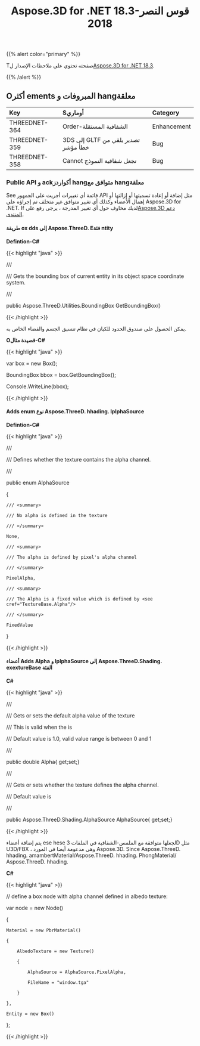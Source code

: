 ﻿---
title: Aspose.3D for .NET 18.3-قوس النصر 2018
type: docs
weight: 100
url: /ar/net/aspose-3d-for-net-18-3-march-2018/
---
{{% alert color="primary" %}} 

Tصفحته تحتوي على ملاحظات الإصدار ل[Aspose.3D for .NET 18.3](https://www.nuget.org/packages/Aspose.3D/18.3.0).

{{% /alert %}} 
## **Oأكثر ements المبروفات و hangمعلقة**

|**Key**|**Sأوماري**|**Category**|
|:- |:- |:- |
|THREEDNET-364|Order-الشفافية المستقلة|Enhancement|
|THREEDNET-359|3DS إلى GLTF تصدير يلقي من خطأ مؤشر|Bug|
|THREEDNET-358|Cannot تجعل شفافية النموذج|Bug|
### **Public API و ackأكواردز hangمتوافق مع hangمعلقة**
See قائمة أي تغييرات أجريت على الجمهور API مثل إضافة أو إعادة تسميتها أو إزالتها أو إهمال الأعضاء وكذلك أي تغيير متوافق غير متخلف تم إجراؤه على Aspose.3D for .NET. If لديك مخاوف حول أي تغيير المدرجة ، يرجى رفع على[Aspose.3D دعم المنتدى](https://forum.aspose.com/c/3d/18).
#### **طريقة ox dds إلى Aspose.ThreeD. Eفئة ntity**
**Defintion-C#**

{{< highlight "java" >}}

 /// <summary>

/// Gets the bounding box of current entity in its object space coordinate system.

/// </summary>

public Aspose.ThreeD.Utilities.BoundingBox GetBoundingBox()

{{< /highlight >}}

يمكن الحصول على صندوق الحدود للكيان في نظام تنسيق الجسم والفضاء الخاص به.

**Oقصيدة مثال-C#**

{{< highlight "java" >}}

 var box = new Box();

BoundingBox bbox = box.GetBoundingBox(); 

Console.WriteLine(bbox);

{{< /highlight >}}
#### **Adds enum نوع Aspose.ThreeD. hhading. lplphaSource**
**Defintion-C#**

{{< highlight "java" >}}

 /// <summary>

/// Defines whether the texture contains the alpha channel.

/// </summary>

public enum AlphaSource

{

    /// <summary>

    /// No alpha is defined in the texture

    /// </summary>

    None,

    /// <summary>

    /// The alpha is defined by pixel's alpha channel

    /// </summary>

    PixelAlpha,

    /// <summary>

    /// The Alpha is a fixed value which is defined by <see cref="TextureBase.Alpha"/> 

    /// </summary>

    FixedValue

}

{{< /highlight >}}
#### **أعضاء Adds Alpha و lplphaSource إلى Aspose.ThreeD.Shading. exextureBase الفئة**
**C#**

{{< highlight "java" >}}

 /// <summary>

/// Gets or sets the default alpha value of the texture

/// This is valid when the <see cref="AlphaSource"/> is <see cref="Aspose.ThreeD.Shading.AlphaSource.PixelAlpha"/>

/// Default value is 1.0, valid value range is between 0 and 1

/// </summary>

public double Alpha{ get;set;}

/// <summary>

/// Gets or sets whether the texture defines the alpha channel.

/// Default value is <see cref="Aspose.ThreeD.Shading.AlphaSource.None"/>

/// </summary>

public Aspose.ThreeD.Shading.AlphaSource AlphaSource{ get;set;}

{{< /highlight >}}

يتم إضافة أعضاء ese hese لجعلها متوافقة مع الملمس-الشفافية في الملفات 3D مثل U3D/FBX ، وهي مدعومة أيضا في المورد Aspose.3D. Since Aspose.ThreeD. hhading. amambertMaterial/Aspose.ThreeD. hhading. PhongMaterial/ Aspose.ThreeD. hhading.

**C#**

{{< highlight "java" >}}

 // define a box node with alpha channel defined in albedo texture:

var node = new Node()

{

    Material = new PbrMaterial()

    {

        AlbedoTexture = new Texture()

        {

            AlphaSource = AlphaSource.PixelAlpha,

            FileName = "window.tga"

        }

    },

    Entity = new Box()

};

{{< /highlight >}}

